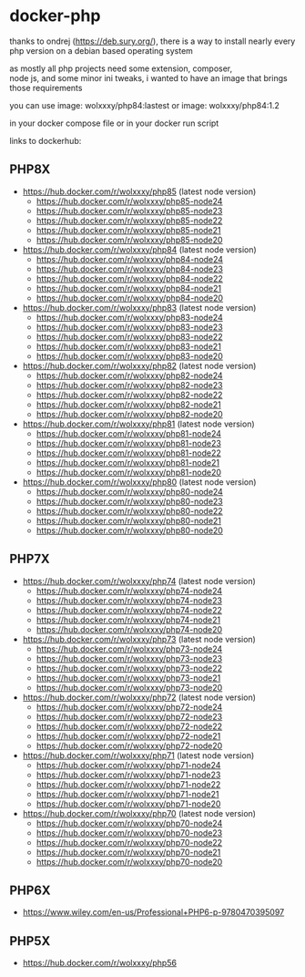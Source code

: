 # docker-php

thanks to ondrej (https://deb.sury.org/), there is a way to install 
nearly every php version on a debian based operating system

as mostly all php projects need some extension, composer,  
node js, and some minor ini tweaks, i wanted to have an image
that brings those requirements

you can use
image: wolxxxy/php84:lastest
or
image: wolxxxy/php84:1.2

in your docker compose file or in your docker run script


links to dockerhub: 
## PHP8X
- https://hub.docker.com/r/wolxxxy/php85 (latest node version)
  - https://hub.docker.com/r/wolxxxy/php85-node24
  - https://hub.docker.com/r/wolxxxy/php85-node23
  - https://hub.docker.com/r/wolxxxy/php85-node22
  - https://hub.docker.com/r/wolxxxy/php85-node21
  - https://hub.docker.com/r/wolxxxy/php85-node20
- https://hub.docker.com/r/wolxxxy/php84 (latest node version)
  - https://hub.docker.com/r/wolxxxy/php84-node24
  - https://hub.docker.com/r/wolxxxy/php84-node23
  - https://hub.docker.com/r/wolxxxy/php84-node22
  - https://hub.docker.com/r/wolxxxy/php84-node21
  - https://hub.docker.com/r/wolxxxy/php84-node20
- https://hub.docker.com/r/wolxxxy/php83 (latest node version)
  - https://hub.docker.com/r/wolxxxy/php83-node24
  - https://hub.docker.com/r/wolxxxy/php83-node23
  - https://hub.docker.com/r/wolxxxy/php83-node22
  - https://hub.docker.com/r/wolxxxy/php83-node21
  - https://hub.docker.com/r/wolxxxy/php83-node20
- https://hub.docker.com/r/wolxxxy/php82 (latest node version)
  - https://hub.docker.com/r/wolxxxy/php82-node24
  - https://hub.docker.com/r/wolxxxy/php82-node23
  - https://hub.docker.com/r/wolxxxy/php82-node22
  - https://hub.docker.com/r/wolxxxy/php82-node21
  - https://hub.docker.com/r/wolxxxy/php82-node20
- https://hub.docker.com/r/wolxxxy/php81 (latest node version)
  - https://hub.docker.com/r/wolxxxy/php81-node24
  - https://hub.docker.com/r/wolxxxy/php81-node23
  - https://hub.docker.com/r/wolxxxy/php81-node22
  - https://hub.docker.com/r/wolxxxy/php81-node21
  - https://hub.docker.com/r/wolxxxy/php81-node20
- https://hub.docker.com/r/wolxxxy/php80 (latest node version)
  - https://hub.docker.com/r/wolxxxy/php80-node24
  - https://hub.docker.com/r/wolxxxy/php80-node23
  - https://hub.docker.com/r/wolxxxy/php80-node22
  - https://hub.docker.com/r/wolxxxy/php80-node21
  - https://hub.docker.com/r/wolxxxy/php80-node20

## PHP7X
- https://hub.docker.com/r/wolxxxy/php74 (latest node version)
  - https://hub.docker.com/r/wolxxxy/php74-node24
  - https://hub.docker.com/r/wolxxxy/php74-node23
  - https://hub.docker.com/r/wolxxxy/php74-node22
  - https://hub.docker.com/r/wolxxxy/php74-node21
  - https://hub.docker.com/r/wolxxxy/php74-node20
- https://hub.docker.com/r/wolxxxy/php73 (latest node version)
  - https://hub.docker.com/r/wolxxxy/php73-node24
  - https://hub.docker.com/r/wolxxxy/php73-node23
  - https://hub.docker.com/r/wolxxxy/php73-node22
  - https://hub.docker.com/r/wolxxxy/php73-node21
  - https://hub.docker.com/r/wolxxxy/php73-node20
- https://hub.docker.com/r/wolxxxy/php72 (latest node version)
  - https://hub.docker.com/r/wolxxxy/php72-node24
  - https://hub.docker.com/r/wolxxxy/php72-node23
  - https://hub.docker.com/r/wolxxxy/php72-node22
  - https://hub.docker.com/r/wolxxxy/php72-node21
  - https://hub.docker.com/r/wolxxxy/php72-node20
- https://hub.docker.com/r/wolxxxy/php71 (latest node version)
  - https://hub.docker.com/r/wolxxxy/php71-node24
  - https://hub.docker.com/r/wolxxxy/php71-node23
  - https://hub.docker.com/r/wolxxxy/php71-node22
  - https://hub.docker.com/r/wolxxxy/php71-node21
  - https://hub.docker.com/r/wolxxxy/php71-node20
- https://hub.docker.com/r/wolxxxy/php70 (latest node version)
  - https://hub.docker.com/r/wolxxxy/php70-node24
  - https://hub.docker.com/r/wolxxxy/php70-node23
  - https://hub.docker.com/r/wolxxxy/php70-node22
  - https://hub.docker.com/r/wolxxxy/php70-node21
  - https://hub.docker.com/r/wolxxxy/php70-node20

## PHP6X
- https://www.wiley.com/en-us/Professional+PHP6-p-9780470395097

## PHP5X
- https://hub.docker.com/r/wolxxxy/php56